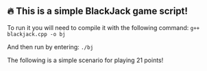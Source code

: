 ## 🔥 This is a simple BlackJack game script!

To run it you will need to compile it with the following command:
<code>g++ blackjack.cpp -o bj</code>
 
And then run by entering:
<code>./bj</code>

The following is a simple scenario for playing 21 points!
